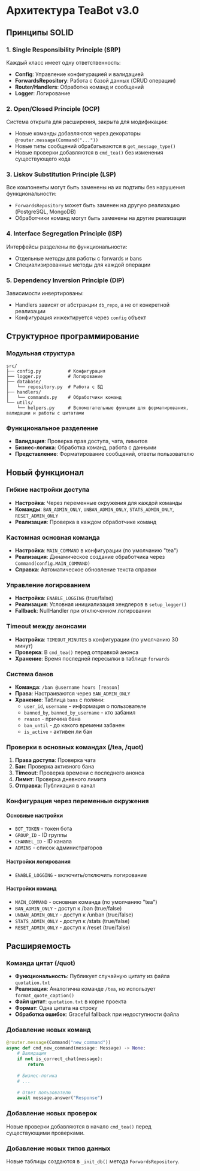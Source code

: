 # Архитектура TeaBot v3.0

## Принципы SOLID

### 1. Single Responsibility Principle (SRP)
Каждый класс имеет одну ответственность:

- **Config**: Управление конфигурацией и валидацией
- **ForwardsRepository**: Работа с базой данных (CRUD операции)
- **Router/Handlers**: Обработка команд и сообщений
- **Logger**: Логирование

### 2. Open/Closed Principle (OCP)
Система открыта для расширения, закрыта для модификации:

- Новые команды добавляются через декораторы `@router.message(Command("..."))`
- Новые типы сообщений обрабатываются в `get_message_type()`
- Новые проверки добавляются в `cmd_tea()` без изменения существующего кода

### 3. Liskov Substitution Principle (LSP)
Все компоненты могут быть заменены на их подтипы без нарушения функциональности:

- `ForwardsRepository` может быть заменен на другую реализацию (PostgreSQL, MongoDB)
- Обработчики команд могут быть заменены на другие реализации

### 4. Interface Segregation Principle (ISP)
Интерфейсы разделены по функциональности:

- Отдельные методы для работы с forwards и bans
- Специализированные методы для каждой операции

### 5. Dependency Inversion Principle (DIP)
Зависимости инвертированы:

- Handlers зависят от абстракции `db_repo`, а не от конкретной реализации
- Конфигурация инжектируется через `config` объект

## Структурное программирование

### Модульная структура
```
src/
├── config.py          # Конфигурация
├── logger.py          # Логирование
├── database/
│   └── repository.py  # Работа с БД
├── handlers/
│   └── commands.py    # Обработчики команд
└── utils/
    └── helpers.py     # Вспомогательные функции для форматирования, валидации и работы с цитатами
```

### Функциональное разделение
- **Валидация**: Проверка прав доступа, чата, лимитов
- **Бизнес-логика**: Обработка команд, работа с данными
- **Представление**: Форматирование сообщений, ответы пользователю

## Новый функционал

### Гибкие настройки доступа
- **Настройка**: Через переменные окружения для каждой команды
- **Команды**: `BAN_ADMIN_ONLY`, `UNBAN_ADMIN_ONLY`, `STATS_ADMIN_ONLY`, `RESET_ADMIN_ONLY`
- **Реализация**: Проверка в каждом обработчике команд

### Кастомная основная команда
- **Настройка**: `MAIN_COMMAND` в конфигурации (по умолчанию "tea")
- **Реализация**: Динамическое создание обработчика через `Command(config.MAIN_COMMAND)`
- **Справка**: Автоматическое обновление текста справки

### Управление логированием
- **Настройка**: `ENABLE_LOGGING` (true/false)
- **Реализация**: Условная инициализация хендлеров в `setup_logger()`
- **Fallback**: NullHandler при отключенном логировании

### Timeout между анонсами
- **Настройка**: `TIMEOUT_MINUTES` в конфигурации (по умолчанию 30 минут)
- **Проверка**: В `cmd_tea()` перед отправкой анонса
- **Хранение**: Время последней пересылки в таблице `forwards`

### Система банов
- **Команда**: `/ban @username hours [reason]`
- **Права**: Настраиваются через `BAN_ADMIN_ONLY`
- **Хранение**: Таблица `bans` с полями:
  - `user_id`, `username` - информация о пользователе
  - `banned_by`, `banned_by_username` - кто забанил
  - `reason` - причина бана
  - `ban_until` - до какого времени забанен
  - `is_active` - активен ли бан

### Проверки в основных командах (/tea, /quot)
1. **Права доступа**: Проверка чата
2. **Бан**: Проверка активного бана
3. **Timeout**: Проверка времени с последнего анонса
4. **Лимит**: Проверка дневного лимита
5. **Отправка**: Публикация в канал

### Конфигурация через переменные окружения

#### Основные настройки
- `BOT_TOKEN` - токен бота
- `GROUP_ID` - ID группы
- `CHANNEL_ID` - ID канала
- `ADMINS` - список администраторов

#### Настройки логирования
- `ENABLE_LOGGING` - включить/отключить логирование

#### Настройки команд
- `MAIN_COMMAND` - основная команда (по умолчанию "tea")
- `BAN_ADMIN_ONLY` - доступ к /ban (true/false)
- `UNBAN_ADMIN_ONLY` - доступ к /unban (true/false)
- `STATS_ADMIN_ONLY` - доступ к /stats (true/false)
- `RESET_ADMIN_ONLY` - доступ к /reset (true/false)

## Расширяемость

### Команда цитат (/quot)
- **Функциональность**: Публикует случайную цитату из файла `quotation.txt`
- **Реализация**: Аналогична команде `/tea`, но использует `format_quote_caption()`
- **Файл цитат**: `quotation.txt` в корне проекта
- **Формат**: Одна цитата на строку
- **Обработка ошибок**: Graceful fallback при недоступности файла

### Добавление новых команд
```python
@router.message(Command("new_command"))
async def cmd_new_command(message: Message) -> None:
    # Валидация
    if not is_correct_chat(message):
        return
    
    # Бизнес-логика
    # ...
    
    # Ответ пользователю
    await message.answer("Response")
```

### Добавление новых проверок
Новые проверки добавляются в начало `cmd_tea()` перед существующими проверками.

### Добавление новых типов данных
Новые таблицы создаются в `_init_db()` метода `ForwardsRepository`.
